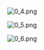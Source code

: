 # 
![0_4.png](/source/joyoi/noip2018-game/img/aHR0cHM6Ly9pLmxvbGkubmV0LzIwMTkvMTIvMTgveG90WThGMVpJR0FOVTZULnBuZw==.png)

![0_5.png](/source/joyoi/noip2018-game/img/aHR0cHM6Ly9pLmxvbGkubmV0LzIwMTkvMTIvMTgvQXNUendkQm5QNnV0R2k5LnBuZw==.png)

![0_6.png](/source/joyoi/noip2018-game/img/aHR0cHM6Ly9pLmxvbGkubmV0LzIwMTkvMTIvMTgvSVBIc2xOZjNWODJlYnlULnBuZw==.png)
